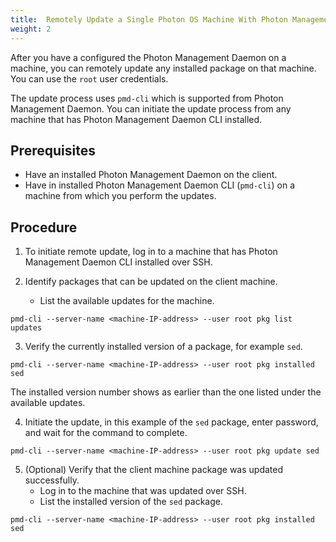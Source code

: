 ```yaml
---
title:  Remotely Update a Single Photon OS Machine With Photon Management Daemon 
weight: 2
---
```


After you have a configured the Photon Management Daemon on a machine, you can remotely update any installed package on that machine. You can use the `root` user credentials.

The update process uses `pmd-cli` which is supported from Photon Management Daemon. You can initiate the update process from any machine that has Photon Management Daemon CLI installed.

## Prerequisites


- Have an installed Photon Management Daemon on the client.
- Have in installed Photon Management Daemon CLI (`pmd-cli`) on a machine from which you perform the updates.

## Procedure

1. To initiate remote update, log in to a machine that has Photon Management Daemon CLI installed over SSH.
2. Identify packages that can be updated on the client machine.

	- List the available updates for the machine.

```console
pmd-cli --server-name <machine-IP-address> --user root pkg list updates
```

3. Verify the currently installed version of a package, for example `sed`.

```console
pmd-cli --server-name <machine-IP-address> --user root pkg installed sed
```

The installed version number shows as earlier than the one listed under the available updates.

4. Initiate the update, in this example of the `sed` package, enter password, and wait for the command to complete.

```console
pmd-cli --server-name <machine-IP-address> --user root pkg update sed
```

5. (Optional) Verify that the client machine package was updated successfully.
	- Log in to the machine that was updated over SSH.
	- List the installed version of the `sed` package.
		
```console
pmd-cli --server-name <machine-IP-address> --user root pkg installed sed
```
